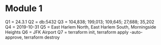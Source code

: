 # Module 1

Q1 = 24.3.1
Q2 = db:5432
Q3 = 104,838; 199,013; 109,645; 27,688; 35,202
Q4 = 2019-10-31
Q5 = East Harlem North, East Harlem South, Morningside Heights
Q6 = JFK Airport
Q7 = terraform init, terraform apply -auto-approve, terraform destroy